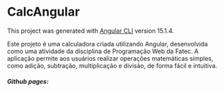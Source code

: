 # CalcAngular

This project was generated with [Angular CLI](https://github.com/angular/angular-cli) version 15.1.4.

Este projeto é uma calculadora criada utilizando Angular, desenvolvida como uma atividade da disciplina de Programação Web da Fatec. A aplicação permite aos usuários realizar operações matemáticas simples, como adição, subtração, multiplicação e divisão, de forma fácil e intuitiva.

##### Github pages:
